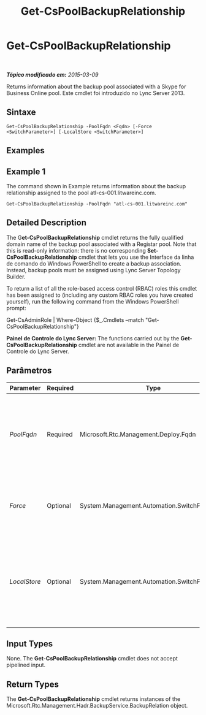 ﻿---
title: Get-CsPoolBackupRelationship
TOCTitle: Get-CsPoolBackupRelationship
ms:assetid: 230bbb04-b4cb-410f-8284-00740558655d
ms:mtpsurl: https://technet.microsoft.com/pt-br/library/JJ204745(v=OCS.15)
ms:contentKeyID: 49306132
ms.date: 05/19/2016
mtps_version: v=OCS.15
ms.translationtype: HT
---

# Get-CsPoolBackupRelationship

 

_**Tópico modificado em:** 2015-03-09_

Returns information about the backup pool associated with a Skype for Business Online pool. Este cmdlet foi introduzido no Lync Server 2013.

## Sintaxe

    Get-CsPoolBackupRelationship -PoolFqdn <Fqdn> [-Force <SwitchParameter>] [-LocalStore <SwitchParameter>]

## Examples

## Example 1

The command shown in Example returns information about the backup relationship assigned to the pool atl-cs-001.litwareinc.com.

    Get-CsPoolBackupRelationship -PoolFqdn "atl-cs-001.litwareinc.com"

## Detailed Description

The G**et-CsPoolBackupRelationship** cmdlet returns the fully qualified domain name of the backup pool associated with a Registar pool. Note that this is read-only information: there is no corresponding **Set-CsPoolBackupRelationship** cmdlet that lets you use the Interface da linha de comando do Windows PowerShell to create a backup association. Instead, backup pools must be assigned using Lync Server Topology Builder.

To return a list of all the role-based access control (RBAC) roles this cmdlet has been assigned to (including any custom RBAC roles you have created yourself), run the following command from the Windows PowerShell prompt:

Get-CsAdminRole | Where-Object {$\_.Cmdlets –match "Get-CsPoolBackupRelationship"}

**Painel de Controle do Lync Server:** The functions carried out by the **Get-CsPoolBackupRelationship** cmdlet are not available in the Painel de Controle do Lync Server.

## Parâmetros


<table>
<colgroup>
<col style="width: 25%" />
<col style="width: 25%" />
<col style="width: 25%" />
<col style="width: 25%" />
</colgroup>
<thead>
<tr class="header">
<th>Parameter</th>
<th>Required</th>
<th>Type</th>
<th>Description</th>
</tr>
</thead>
<tbody>
<tr class="odd">
<td><p><em>PoolFqdn</em></p></td>
<td><p>Required</p></td>
<td><p>Microsoft.Rtc.Management.Deploy.Fqdn</p></td>
<td><p>Fully qualified domain name of the pool whose backup relationship is being checked. For example:</p>
<p>-PoolFqdn &quot;atl-cs-001.litwareinc.com&quot;</p></td>
</tr>
<tr class="even">
<td><p><em>Force</em></p></td>
<td><p>Optional</p></td>
<td><p>System.Management.Automation.SwitchParameter</p></td>
<td><p>Suppresses the display of any non-fatal error message that might occur when running the command.</p></td>
</tr>
<tr class="odd">
<td><p><em>LocalStore</em></p></td>
<td><p>Optional</p></td>
<td><p>System.Management.Automation.SwitchParameter</p></td>
<td><p>Retrieves the backup relationship data from the local replica of the Central Management store rather than from the Central Management store itself.</p></td>
</tr>
</tbody>
</table>


## Input Types

None. The **Get-CsPoolBackupRelationship** cmdlet does not accept pipelined input.

## Return Types

The **Get-CsPoolBackupRelationship** cmdlet returns instances of the Microsoft.Rtc.Management.Hadr.BackupService.BackupRelation object.

